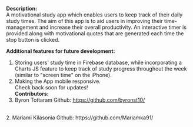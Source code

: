 **Description:**
<br>
A motivational study app which enables users to keep track of their daily study times. The aim of this app is to
aid users in improving their time-management and increase their overall productivity. An interactive timer is provided along with motivational quotes that are generated each time the stop button is clicked.
<br>

**Additional features for future development:**

1. Storing users' study time in Firebase database, while incorporating a Charts JS feature to keep track of
   study progress throughout the week (similar to "screen time" on the iPhone).
2. Making the App mobile responsive.
   <br>
   Check back soon for updates!
   <br>
   **Contributors:**
1. Byron Tottaram
   Github: https://github.com/byronst10/
<br>
2. Mariami Kilasonia
   Github: https://github.com/Mariamka91/
